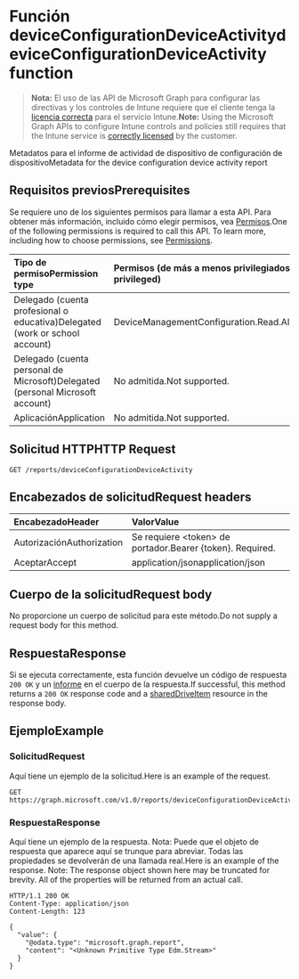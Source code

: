 # <a name="deviceconfigurationdeviceactivity-function"></a><span data-ttu-id="860af-101">Función deviceConfigurationDeviceActivity</span><span class="sxs-lookup"><span data-stu-id="860af-101">deviceConfigurationDeviceActivity function</span></span>

> <span data-ttu-id="860af-102">**Nota:** El uso de las API de Microsoft Graph para configurar las directivas y los controles de Intune requiere que el cliente tenga la [licencia correcta](https://go.microsoft.com/fwlink/?linkid=839381) para el servicio Intune.</span><span class="sxs-lookup"><span data-stu-id="860af-102">**Note:** Using the Microsoft Graph APIs to configure Intune controls and policies still requires that the Intune service is [correctly licensed](https://go.microsoft.com/fwlink/?linkid=839381) by the customer.</span></span>

<span data-ttu-id="860af-103">Metadatos para el informe de actividad de dispositivo de configuración de dispositivo</span><span class="sxs-lookup"><span data-stu-id="860af-103">Metadata for the device configuration device activity report</span></span>
## <a name="prerequisites"></a><span data-ttu-id="860af-104">Requisitos previos</span><span class="sxs-lookup"><span data-stu-id="860af-104">Prerequisites</span></span>
<span data-ttu-id="860af-p101">Se requiere uno de los siguientes permisos para llamar a esta API. Para obtener más información, incluido cómo elegir permisos, vea [Permisos](../../../concepts/permissions_reference.md).</span><span class="sxs-lookup"><span data-stu-id="860af-p101">One of the following permissions is required to call this API. To learn more, including how to choose permissions, see [Permissions](../../../concepts/permissions_reference.md).</span></span>

|<span data-ttu-id="860af-107">Tipo de permiso</span><span class="sxs-lookup"><span data-stu-id="860af-107">Permission type</span></span>|<span data-ttu-id="860af-108">Permisos (de más a menos privilegiados)</span><span class="sxs-lookup"><span data-stu-id="860af-108">Permissions (from least to most privileged)</span></span>|
|:---|:---|
|<span data-ttu-id="860af-109">Delegado (cuenta profesional o educativa)</span><span class="sxs-lookup"><span data-stu-id="860af-109">Delegated (work or school account)</span></span>|<span data-ttu-id="860af-110">DeviceManagementConfiguration.Read.All</span><span class="sxs-lookup"><span data-stu-id="860af-110">DeviceManagementConfiguration.Read.All</span></span>|
|<span data-ttu-id="860af-111">Delegado (cuenta personal de Microsoft)</span><span class="sxs-lookup"><span data-stu-id="860af-111">Delegated (personal Microsoft account)</span></span>|<span data-ttu-id="860af-112">No admitida.</span><span class="sxs-lookup"><span data-stu-id="860af-112">Not supported.</span></span>|
|<span data-ttu-id="860af-113">Aplicación</span><span class="sxs-lookup"><span data-stu-id="860af-113">Application</span></span>|<span data-ttu-id="860af-114">No admitida.</span><span class="sxs-lookup"><span data-stu-id="860af-114">Not supported.</span></span>|

## <a name="http-request"></a><span data-ttu-id="860af-115">Solicitud HTTP</span><span class="sxs-lookup"><span data-stu-id="860af-115">HTTP Request</span></span>
<!-- {
  "blockType": "ignored"
}
-->
``` http
GET /reports/deviceConfigurationDeviceActivity
```

## <a name="request-headers"></a><span data-ttu-id="860af-116">Encabezados de solicitud</span><span class="sxs-lookup"><span data-stu-id="860af-116">Request headers</span></span>
|<span data-ttu-id="860af-117">Encabezado</span><span class="sxs-lookup"><span data-stu-id="860af-117">Header</span></span>|<span data-ttu-id="860af-118">Valor</span><span class="sxs-lookup"><span data-stu-id="860af-118">Value</span></span>|
|:---|:---|
|<span data-ttu-id="860af-119">Autorización</span><span class="sxs-lookup"><span data-stu-id="860af-119">Authorization</span></span>|<span data-ttu-id="860af-120">Se requiere &lt;token&gt; de portador.</span><span class="sxs-lookup"><span data-stu-id="860af-120">Bearer {token}. Required.</span></span>|
|<span data-ttu-id="860af-121">Aceptar</span><span class="sxs-lookup"><span data-stu-id="860af-121">Accept</span></span>|<span data-ttu-id="860af-122">application/json</span><span class="sxs-lookup"><span data-stu-id="860af-122">application/json</span></span>|

## <a name="request-body"></a><span data-ttu-id="860af-123">Cuerpo de la solicitud</span><span class="sxs-lookup"><span data-stu-id="860af-123">Request body</span></span>
<span data-ttu-id="860af-124">No proporcione un cuerpo de solicitud para este método.</span><span class="sxs-lookup"><span data-stu-id="860af-124">Do not supply a request body for this method.</span></span>

## <a name="response"></a><span data-ttu-id="860af-125">Respuesta</span><span class="sxs-lookup"><span data-stu-id="860af-125">Response</span></span>
<span data-ttu-id="860af-126">Si se ejecuta correctamente, esta función devuelve un código de respuesta `200 OK` y un [informe](../resources/intune_deviceconfig_report.md) en el cuerpo de la respuesta.</span><span class="sxs-lookup"><span data-stu-id="860af-126">If successful, this method returns a `200 OK` response code and a [sharedDriveItem](../resources/intune_deviceconfig_report.md) resource in the response body.</span></span>

## <a name="example"></a><span data-ttu-id="860af-127">Ejemplo</span><span class="sxs-lookup"><span data-stu-id="860af-127">Example</span></span>
### <a name="request"></a><span data-ttu-id="860af-128">Solicitud</span><span class="sxs-lookup"><span data-stu-id="860af-128">Request</span></span>
<span data-ttu-id="860af-129">Aquí tiene un ejemplo de la solicitud.</span><span class="sxs-lookup"><span data-stu-id="860af-129">Here is an example of the request.</span></span>
``` http
GET https://graph.microsoft.com/v1.0/reports/deviceConfigurationDeviceActivity
```

### <a name="response"></a><span data-ttu-id="860af-130">Respuesta</span><span class="sxs-lookup"><span data-stu-id="860af-130">Response</span></span>
<span data-ttu-id="860af-p102">Aquí tiene un ejemplo de la respuesta. Nota: Puede que el objeto de respuesta que aparece aquí se trunque para abreviar. Todas las propiedades se devolverán de una llamada real.</span><span class="sxs-lookup"><span data-stu-id="860af-p102">Here is an example of the response. Note: The response object shown here may be truncated for brevity. All of the properties will be returned from an actual call.</span></span>
``` http
HTTP/1.1 200 OK
Content-Type: application/json
Content-Length: 123

{
  "value": {
    "@odata.type": "microsoft.graph.report",
    "content": "<Unknown Primitive Type Edm.Stream>"
  }
}
```



